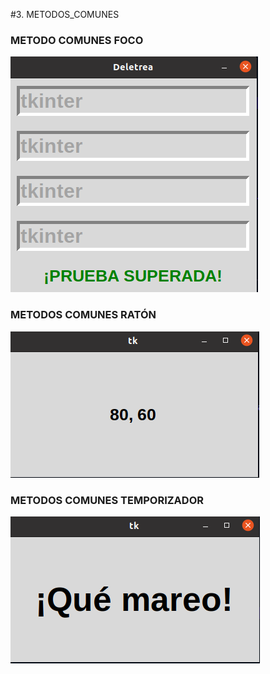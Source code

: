 #3. METODOS_COMUNES
### METODO COMUNES FOCO
![metodos_comunes_foco](3_metodos_comunes/metodos_comunes_foco.png "metodos_comunes_foco")
### METODOS COMUNES RATÓN 
![metodos_comunes_raton](3_metodos_comunes/metodos_comunes_raton.png "metodos_comunes_raton")
### METODOS COMUNES TEMPORIZADOR 
![metodos_comunes_temporizadores](3_metodos_comunes/metodos_comunes_temporizadores.png "metodos_comunes_temporizadores")